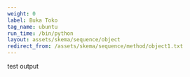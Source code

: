 ```yaml
---
weight: 0
label: Buka Toko
tag_name: ubuntu
run_time: /bin/python
layout: assets/skema/sequence/object
redirect_from: /assets/skema/sequence/method/object1.txt
---
```

test output
